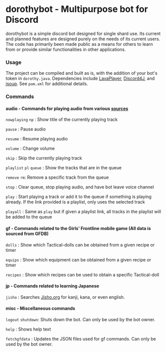 # dorothybot - Multipurpose bot for Discord

dorothybot is a simple discord bot designed for single shard use. Its current and planned features are designed purely on the needs of its current users. The code has primarily been made public as a means for others to learn from or provide similar functionalities in other applications.

### Usage
The project can be compiled and built as is, with the addition of your bot's token in `dorothy.java`. Dependencies include [LavaPlayer](https://github.com/sedmelluq/lavaplayer), [Discord4J](https://github.com/Discord4J/Discord4J), and [jsoup](https://jsoup.org/). See `pom.xml` for additional details.

### Commands

#### audio - Commands for playing audio from various [sources](https://github.com/sedmelluq/lavaplayer#supported-formats)

`nowplaying` `np` : Show title of the currently playing track

`pause` : Pause audio

`resume` : Resume playing audio

`volume` : Change volume

`skip` : Skip the currently playing track

`playlist` `pl` `queue` : Show the tracks that are in the queue

`remove` `rm`: Remove a specific track from the queue

`stop` : Clear queue, stop playing audio, and have bot leave voice channel

`play` : Start playing a track or add it to the queue if something is playing already. If the link provided is a playlist, only uses the selected track

`playall` : Same as `play` but if given a playlist link, all tracks in the playlist will be added to the queue



#### gf - Commands related to the Girls' Frontline mobile game (All data is sourced from GFDB)

`dolls` : Show which Tactical-dolls can be obtained from a given recipe or timer

`equips` : Show which equipment can be obtained from a given recipe or timer

`recipes` : Show which recipes can be used to obtain a specific Tactical-doll


#### jp - Commands related to learning Japanese

`jisho` : Searches [Jisho.org](https://jisho.org/) for kanji, kana, or even english.

#### misc - Miscellaneous commands

`logout` `shutdown`: Shuts down the bot. Can only be used by the bot owner.

`help` : Shows help text

`fetchgfdata` : Updates the JSON files used for gf commands. Can only be used by the bot owner.